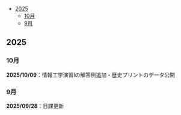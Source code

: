 - [2025](#2025)
	- [10月](#10月)
	- [9月](#9月)

## 2025

### 10月

**2025/10/09**：情報工学演習Iの解答例追加・歴史プリントのデータ公開

### 9月

**2025/09/28**：日課更新